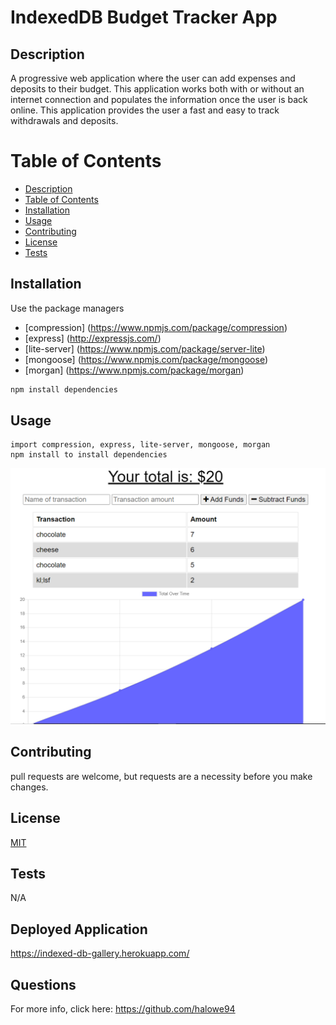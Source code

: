 # IndexedDB Budget Tracker App

## Description

A progressive web application where the user can add expenses and deposits to their budget. This application works both with or without an internet connection and populates the information once the user is back online. This application provides the user a fast and easy to track withdrawals and deposits.

# Table of Contents

- [Description](#Description)
- [Table of Contents](#Table-Of-Contents)
- [Installation](#Installation)
- [Usage](#Usage)
- [Contributing](#Contributing)
- [License](#License)
- [Tests](#Tests)

## Installation

Use the package managers

- [compression] (https://www.npmjs.com/package/compression)
- [express] (http://expressjs.com/)
- [lite-server] (https://www.npmjs.com/package/server-lite)
- [mongoose] (https://www.npmjs.com/package/mongoose)
- [morgan] (https://www.npmjs.com/package/morgan)

```bash
npm install dependencies
```

## Usage

```compression, express, lite-server, mongoose, morgan
import compression, express, lite-server, mongoose, morgan
npm install to install dependencies
```

![Web Application](./img/budget-tracker.png)

## Contributing

pull requests are welcome, but requests are a necessity before you make changes.

## License

[MIT](https://opensource.org/licenses/MIT)

## Tests

N/A

## Deployed Application

https://indexed-db-gallery.herokuapp.com/

## Questions

For more info, click here:
https://github.com/halowe94
